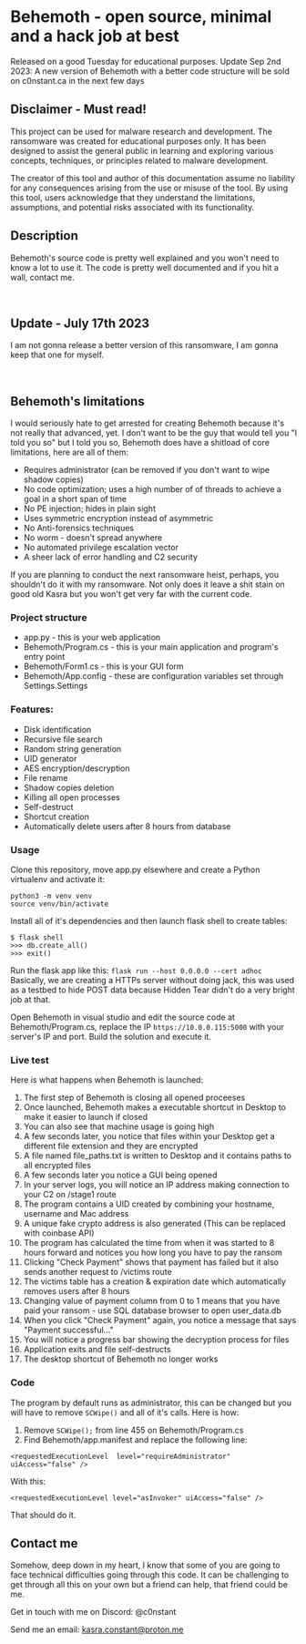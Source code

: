 # Behemoth - open source, minimal and a hack job at best
Released on a good Tuesday for educational purposes.
Update Sep 2nd 2023: A new version of Behemoth with a better code structure will be sold on c0nstant.ca in the next few days


## Disclaimer - Must read!
This project can be used for malware research and development. The ransomware was created for educational purposes only. It has been designed to assist the general public in learning and exploring various concepts, techniques, or principles related to malware development. 

The creator of this tool and author of this documentation assume no liability for any consequences arising from the use or misuse of the tool. By using this tool, users acknowledge that they understand the limitations, assumptions, and potential risks associated with its functionality.


## Description
Behemoth's source code is pretty well explained and you won't need to know a lot to use it. The code is pretty well documented and if you hit a wall, contact me. 


<br/>

## Update - July 17th 2023 
I am not gonna release a better version of this ransomware, I am gonna keep that one for myself.

<br/>


## Behemoth's limitations
I would seriously hate to get arrested for creating Behemoth because it's not really that advanced, yet. 
I don't want to be the guy that would tell you "I told you so" but I told you so, Behemoth does have a shitload of core limitations, here are all of them:
* Requires administrator (can be removed if you don't want to wipe shadow copies)
* No code optimization; uses a high number of of threads to achieve a goal in a short span of time
* No PE injection; hides in plain sight 
* Uses symmetric encryption instead of asymmetric 
* No Anti-forensics techniques 
* No worm - doesn't spread anywhere 
* No automated privilege escalation vector 
* A sheer lack of error handling and C2 security

If you are planning to conduct the next ransomware heist, perhaps, you shouldn't do it with my ransomware. Not only does it leave a shit stain on good old Kasra but you won't get very far with the current code.


### Project structure
* app.py - this is your web application
* Behemoth/Program.cs - this is your main application and program's entry point
* Behemoth/Form1.cs - this is your GUI form
* Behemoth/App.config - these are configuration variables set through Settings.Settings


### Features:
* Disk identification
* Recursive file search
* Random string generation
* UID generator
* AES encryption/descryption
* File rename
* Shadow copies deletion
* Killing all open processes
* Self-destruct 
* Shortcut creation
* Automatically delete users after 8 hours from database


### Usage
Clone this repository, move app.py elsewhere and create a Python virtualenv and activate it:
```
python3 -m venv venv
source venv/bin/activate
```

Install all of it's dependencies and then launch flask shell to create tables:
```
$ flask shell
>>> db.create_all()
>>> exit()
```
Run the flask app like this:
`flask run --host 0.0.0.0 --cert adhoc`
Basically, we are creating a HTTPs server without doing jack, this was used as a testbed to hide POST data because Hidden Tear didn't do a very bright job at that.

Open Behemoth in visual studio and edit the source code at Behemoth/Program.cs, replace the IP `https://10.0.0.115:5000` with your server's IP and port. Build the solution and execute it.


### Live test
Here is what happens when Behemoth is launched:
1. The first step of Behemoth is closing all opened proceeses
2. Once launched, Behemoth makes a executable shortcut in Desktop to make it easier to launch if closed
3. You can also see that machine usage is going high 
4. A few seconds later, you notice that files within your Desktop get a different file extension and they are encrypted
5. A file named file_paths.txt is written to Desktop and it contains paths to all encrypted files 
6. A few seconds later you notice a GUI being opened 
7. In your server logs, you will notice an IP address making connection to your C2 on /stage1 route
8. The program contains a UID created by combining your hostname, username and Mac address
9. A unique fake crypto address is also generated (This can be replaced with coinbase API)
10. The program has calculated the time from when it was started to 8 hours forward and notices you how long you have to pay the ransom
11. Clicking "Check Payment" shows that payment has failed but it also sends another request to /victims route
12. The victims table has a creation & expiration date which automatically removes users after 8 hours 
13. Changing value of payment column from 0 to 1 means that you have paid your ransom - use SQL database browser to open user_data.db
14. When you click "Check Payment" again, you notice a message that says "Payment successful..."
15. You will notice a progress bar showing the decryption process for files 
16. Application exits and file self-destructs 
17. The desktop shortcut of Behemoth no longer works


### Code 
The program by default runs as administrator, this can be changed but you will have to remove `SCWipe()` and all of it's calls. Here is how:
1. Remove `SCWipe();` from line 455 on Behemoth/Program.cs
2. Find Behemoth/app.manifest and replace the following line:

`<requestedExecutionLevel  level="requireAdministrator" uiAccess="false" />`

With this:

`<requestedExecutionLevel level="asInvoker" uiAccess="false" />`

That should do it.


## Contact me
Somehow, deep down in my heart, I know that some of you are going to face technical difficulties going through this code. It can be challenging to get through all this on your own but a friend can help, that friend could be me. 

Get in touch with me on Discord: @c0nstant

Send me an email: kasra.constant@proton.me
